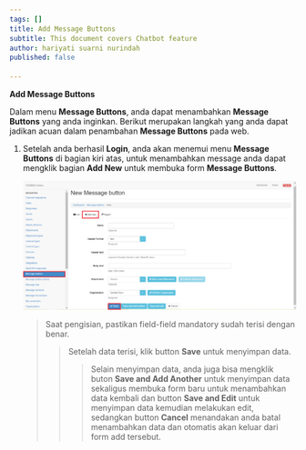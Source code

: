 ```yaml
---
tags: []
title: Add Message Buttons
subtitle: This document covers Chatbot feature
author: hariyati suarni nurindah
published: false

---
```

**Add Message Buttons**

Dalam menu **Message Buttons**, anda dapat menambahkan **Message Buttons** yang anda inginkan. Berikut merupakan langkah yang anda dapat jadikan acuan dalam penambahan **Message Buttons** pada web.

1. Setelah anda berhasil **Login**, anda akan menemui menu **Message Buttons** di bagian kiri atas, untuk menambahkan message anda dapat mengklik bagian **Add New** untuk membuka form **Message Buttons**.

   ![](/uploads/messagebuttons2.PNG)

   > Saat pengisian, pastikan field-field mandatory sudah terisi dengan benar.
   >
   > > Setelah data terisi, klik button **Save** untuk menyimpan data.
   > >
   > > > Selain menyimpan data, anda juga bisa mengklik buton **Save and Add Another** untuk menyimpan data sekaligus membuka form baru untuk menambahkan data kembali dan button **Save and Edit** untuk menyimpan data kemudian melakukan edit, sedangkan button **Cancel** menandakan anda batal menambahkan data dan otomatis akan keluar dari form add tersebut.